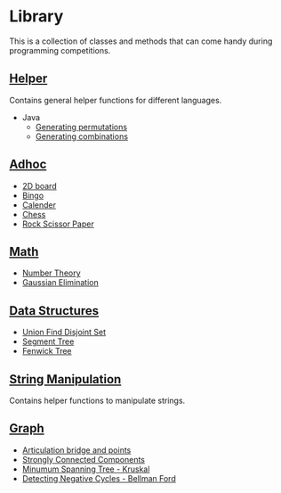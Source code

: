 # Library
This is a collection of classes and methods that can come handy during programming competitions.

## [Helper](Helper)
Contains general helper functions for different languages.

- Java
  - [Generating permutations](Helper/Java/NextPermutation.java)
  - [Generating combinations](Helper/Java/Combination.java)

## [Adhoc](Adhoc)
- [2D board](Adhoc/Board2D.cpp)
- [Bingo](Adhoc/bingo.cpp)
- [Calender](Adhoc/calender.cpp)
- [Chess](Adhoc/chess.cpp)
- [Rock Scissor Paper](Adhoc/rock_scissor_paper.cpp)

## [Math](Math)
- [Number Theory](Math/number_theory.cpp)
- [Gaussian Elimination](Math/gaussian_elimination.cpp)

## [Data Structures](DataStructures)
- [Union Find Disjoint Set](DataStructures/union_find.cpp)
- [Segment Tree](DataStructures/segment_tree.cpp)
- [Fenwick Tree](DataStructures/fenwick_tree.cpp)

## [String Manipulation](string_manipulations.cpp)
Contains helper functions to manipulate strings.

## [Graph](Graph)
- [Articulation bridge and points](Graph/UndirectedGraph.java)
- [Strongly Connected Components](Graph/DirectedGraph.java)
- [Minumum Spanning Tree - Kruskal](Graph/Kruskal.java)
- [Detecting Negative Cycles - Bellman Ford](Graph/BellmanFord.java)
